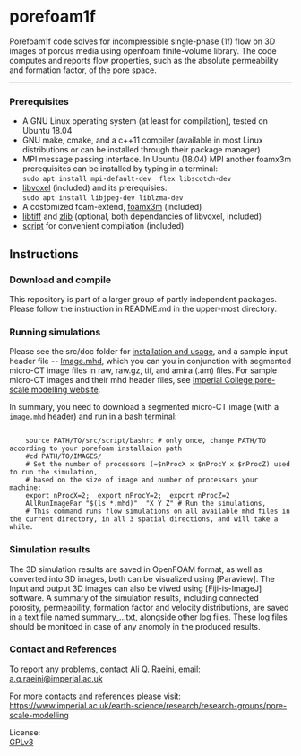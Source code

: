 # porefoam1f 

 Porefoam1f code solves for incompressible single-phase (1f) flow on 3D images of porous media using openfoam finite-volume library. The code computes and reports flow properties, such as the absolute permeability and formation factor, of the pore space.

---

### Prerequisites 

 - A GNU Linux operating system (at least for compilation), tested on Ubuntu 18.04
 - GNU make, cmake, and a c++11 compiler (available in most Linux distributions or can be installed through their package manager)
 - MPI message passing interface.   In Ubuntu (18.04) MPI another foamx3m prerequisites can be installed by typing in a terminal:    
      `sudo apt install mpi-default-dev  flex libscotch-dev`    
 - [libvoxel] (included) and its prerequisies:    
       `sudo apt install libjpeg-dev liblzma-dev`    
 - A costomized foam-extend, [foamx3m] (included)     
 - [libtiff] and [zlib] (optional, both dependancies of libvoxel, included)    
 - [script] for convenient compilation (included)    


## Instructions
### Download and compile

This repository is part of a larger group of partly independent packages. Please follow the instruction in README.md in the upper-most directory.  

### Running simulations

Please see the src/doc folder for [installation and usage](doc/porefoam_singlePhase.pdf),  and a sample input header file -- [Image.mhd](src/doc/Image.mhd), which you can you in conjunction with segmented micro-CT image files in raw, raw.gz, tif, and amira (.am) files. For sample micro-CT images and their mhd header files, see [Imperial College pore-scale modelling website].


In summary, you need to download a segmented micro-CT image (with a `image.mhd` header) and run in a bash terminal:
```shell

    source PATH/TO/src/script/bashrc # only once, change PATH/TO according to your porefoam installaion path
    #cd PATH/TO/IMAGES/
    # Set the number of processors (=$nProcX x $nProcY x $nProcZ) used to run the simulation,
    # based on the size of image and number of processors your machine:
    export nProcX=2;  export nProcY=2;  export nProcZ=2  
    AllRunImagePar "$(ls *.mhd)"  "X Y Z" # Run the simulations, 
    # This command runs flow simulations on all available mhd files in the current directory, in all 3 spatial directions, and will take a while.

```

 ### Simulation results
 
 The 3D simulation results are saved in OpenFOAM format, as well as converted into 3D images, both can be visualized using [Paraview]. The Input and output 3D images can also be viwed using [Fiji-is-ImageJ] software.  A summary of the simulation results, including connected porosity, permeability, formation factor and velocity distributions, are saved in a text file named summary_...txt, alongside other log files.  These log files should be monitoed in case of any anomoly in the produced results.  

### Contact and References

To report any problems, contact Ali Q. Raeini, email: a.q.raeini@imperial.ac.uk

For more contacts and references please visit:  
https://www.imperial.ac.uk/earth-science/research/research-groups/pore-scale-modelling  

License:    
[GPLv3](https://www.gnu.org/licenses/gpl-3.0.txt)


[Imperial College pore-scale modelling website]: https://www.imperial.ac.uk/earth-science/research/research-groups/pore-scale-modelling
[libvoxel]: https://github.com/aliraeini/poreFoam-singlePhase/tree/master/src/libvoxel 
[foamx3m]: https://github.com/aliraeini/poreFoam-singlePhase/tree/master/pkgs/foamx3m    
[libtiff]: https://github.com/aliraeini/poreFoam-singlePhase/tree/master/pkgs/libtiff    
[zlib]: https://github.com/aliraeini/poreFoam-singlePhase/tree/master/pkgs/foamx3m    
[script]: https://github.com/aliraeini/poreFoam-singlePhase/tree/master/pkgs/foamx3m   
